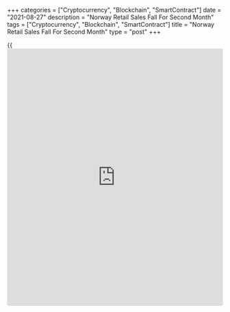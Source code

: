 +++
categories = ["Cryptocurrency", "Blockchain", "SmartContract"]
date = "2021-08-27"
description = "Norway Retail Sales Fall For Second Month"
tags = ["Cryptocurrency", "Blockchain", "SmartContract"]
title = "Norway Retail Sales Fall For Second Month"
type = "post"
+++

{{<iframe id="large-banner" src="https://www.bounty.group/#slide=1.0" width="100%" height="600" scrolling="no" style="border: 0px solid rgb(216, 221, 230); border-radius: 3px;">}}

Norway's retail sales declined for the second month in a row in July,
figures from Statistics Norway showed on Friday.

Retail sales declined 3.1 percent month-on-month in July, after a 0.1
percent rise in June.

Sales of other household equipment decreased 18.2 percent monthly in
July and sales not in store fell 11.0 percent. Sales of food and
beverages fell 2.6 percent.

Excluding motor vehicles and gas stations, retail sales fell 3.9 percent
monthly in July, following 0.3 percent decrease in the preceding month.

On a year-on-year basis, retail sales fell 4.1 percent in July, after
remaining unchanged in the prior month.

Separate data from the statistical office showed that the household
consumption rose 1.2 percent month-on-month in July after remaining
unchanged in June.

For comments and feedback [contact](https://www.playgroundfx.com/contact/): editorial@rtt[news](https://www.letsplayfx.com/blog/forex-news-website/).com

[Economic News][1]

 **What parts of the world are seeing the best (and worst) economic
performances lately? Click[here][2] to check out our [Econ Scorecard][2]
and find out! See up-to-the-moment [ranking](https://www.playgroundfx.com/blog/crypto-exchange-ranking/)s for the best and worst
performers in [GDP][2], [unemployment rate][3], [inflation][4] and much
more.**

   1. www.rtt[news](https://www.letsplayfx.com/blog/forex-news-website/).com/Content/EconomicNews.aspx
   2. www.rtt[news](https://www.letsplayfx.com/blog/forex-news-website/).com/economic-scorecard/world-rank/GDP/highest-performance.aspx
   3. www.rtt[news](https://www.letsplayfx.com/blog/forex-news-website/).com/economic-scorecard/world-rank/unemployment-rate/lowest-performance.aspx
   4. www.rtt[news](https://www.letsplayfx.com/blog/forex-news-website/).com/economic-scorecard/world-rank/CPI/highest-performance.aspx